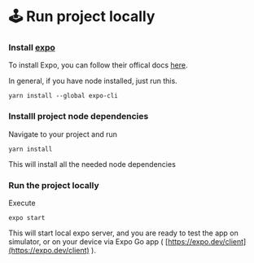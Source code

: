 # 🕹 Run project locally

### Install [expo](https://expo.dev)

To install  Expo, you can follow their offical docs [here](https://docs.expo.dev/get-started/installation/).&#x20;

In general, if you have node installed, just run this.&#x20;

```
yarn install --global expo-cli
```

### Installl project node dependencies

Navigate to your project and run

```
yarn install
```

This will install all the needed node dependencies

### Run the project  locally

Execute

```
expo start
```

This will start local expo server, and you are ready to test the app on simulator, or on your device via Expo Go app ( [https://expo.dev/client](https://expo.dev/client) ).&#x20;

